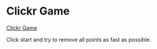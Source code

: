 # Clickr Game
[Clickr Game](https://octfx.github.io/clickr/)

Click start and try to remove all points as fast as possible.

